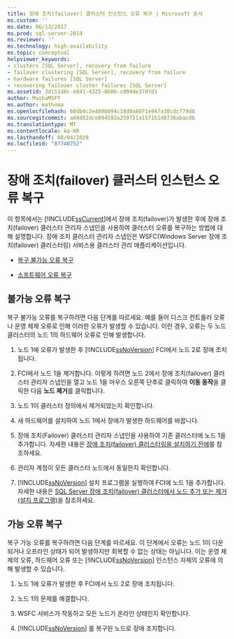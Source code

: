 ```yaml
---
title: 장애 조치(failover) 클러스터 인스턴스 오류 복구 | Microsoft 문서
ms.custom: ''
ms.date: 06/13/2017
ms.prod: sql-server-2014
ms.reviewer: ''
ms.technology: high-availability
ms.topic: conceptual
helpviewer_keywords:
- clusters [SQL Server], recovery from failure
- failover clustering [SQL Server], recovery from failure
- hardware failures [SQL Server]
- recovering failover cluster failures [SQL Server]
ms.assetid: 3d151d0c-e841-4325-8606-c094de37d7d1
author: MashaMSFT
ms.author: mathoma
ms.openlocfilehash: 60db4c2e480b094c18d0a8071e947a38cdc779d8
ms.sourcegitcommit: ad4d92dce894592a259721a1571b1d8736abacdb
ms.translationtype: MT
ms.contentlocale: ko-KR
ms.lasthandoff: 08/04/2020
ms.locfileid: "87740752"
---
```

# <a name="recover-from-failover-cluster-instance-failure"></a>장애 조치(failover) 클러스터 인스턴스 오류 복구
  이 항목에서는 [!INCLUDE[ssCurrent](../../../includes/sscurrent-md.md)]에서 장애 조치(failover)가 발생한 후에 장애 조치(failover) 클러스터 관리자 스냅인을 사용하여 클러스터 오류를 복구하는 방법에 대해 설명합니다. 장애 조치 클러스터 관리자 스냅인은 WSFC(Windows Server 장애 조치(failover) 클러스터링) 서비스용 클러스터 관리 애플리케이션입니다.  
  
-   [복구 불가능 오류 복구](#Scenario1)  
  
-   [소프트웨어 오류 복구](#Scenario2)  
  
##  <a name="recover-from-an-irreparable-failure"></a><a name="Scenario1"></a>불가능 오류 복구  
 복구 불가능 오류를 복구하려면 다음 단계를 따르세요. 예를 들어 디스크 컨트롤러 오류나 운영 체제 오류로 인해 이러한 오류가 발생할 수 있습니다. 이런 경우, 오류는 두 노드 클러스터의 노드 1의 하드웨어 오류로 인해 발생합니다.  
  
1.  노드 1에 오류가 발생한 후 [!INCLUDE[ssNoVersion](../../../includes/ssnoversion-md.md)] FCI에서 노드 2로 장애 조치됩니다.  
  
2.  FCI에서 노드 1을 제거합니다. 이렇게 하려면 노드 2에서 장애 조치(failover) 클러스터 관리자 스냅인을 열고 노드 1을 마우스 오른쪽 단추로 클릭하여 **이동 동작**을 클릭한 다음 **노드 제거**를 클릭합니다.  
  
3.  노드 1이 클러스터 정의에서 제거되었는지 확인합니다.  
  
4.  새 하드웨어를 설치하여 노드 1에서 장애가 발생한 하드웨어를 바꿉니다.  
  
5.  장애 조치(Failover) 클러스터 관리자 스냅인을 사용하여 기존 클러스터에 노드 1을 추가합니다. 자세한 내용은 [장애 조치(failover) 클러스터링을 설치하기 전에](../install/before-installing-failover-clustering.md)를 참조하세요.  
  
6.  관리자 계정이 모든 클러스터 노드에서 동일한지 확인합니다.  
  
7.  [!INCLUDE[ssNoVersion](../../../includes/ssnoversion-md.md)] 설치 프로그램을 실행하여 FCI에 노드 1을 추가합니다. 자세한 내용은 [SQL Server 장애 조치(failover) 클러스터에서 노드 추가 또는 제거&#40;설치 프로그램&#41;](../install/add-or-remove-nodes-in-a-sql-server-failover-cluster-setup.md)을 참조하세요.  
  
##  <a name="recover-from-a-reparable-failure"></a><a name="Scenario2"></a>가능 오류 복구  
 복구 가능 오류를 복구하려면 다음 단계를 따르세요. 이 단계에서 오류는 노드 1이 다운되거나 오프라인 상태가 되어 발생하지만 회복할 수 없는 상태는 아닙니다. 이는 운영 체제의 오류, 하드웨어 오류 또는 [!INCLUDE[ssNoVersion](../../../includes/ssnoversion-md.md)] 인스턴스 자체의 오류에 의해 발생할 수 있습니다.  
  
1.  노드 1에 오류가 발생한 후 FCI에서 노드 2로 장애 조치됩니다.  
  
2.  노드 1의 문제를 해결합니다.  
  
3.  WSFC 서비스가 작동하고 모든 노드가 온라인 상태인지 확인합니다.  
  
4.  [!INCLUDE[ssNoVersion](../../../includes/ssnoversion-md.md)] 를 복구된 노드로 장애 조치합니다.  
  
  
